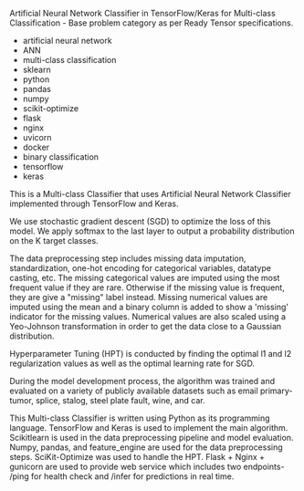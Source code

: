 Artificial Neural Network Classifier in TensorFlow/Keras for Multi-class Classification - Base problem category as per Ready Tensor specifications.

- artificial neural network
- ANN
- multi-class classification
- sklearn
- python
- pandas
- numpy
- scikit-optimize
- flask
- nginx
- uvicorn
- docker
- binary classification
- tensorflow
- keras

This is a Multi-class Classifier that uses Artificial Neural Network Classifier implemented through TensorFlow and Keras.

We use stochastic gradient descent (SGD) to optimize the loss of this model. We apply softmax to the last layer to output a probability distribution on the K target classes.

The data preprocessing step includes missing data imputation, standardization, one-hot encoding for categorical variables, datatype casting, etc. The missing categorical values are imputed using the most frequent value if they are rare. Otherwise if the missing value is frequent, they are give a "missing" label instead. Missing numerical values are imputed using the mean and a binary column is added to show a 'missing' indicator for the missing values. Numerical values are also scaled using a Yeo-Johnson transformation in order to get the data close to a Gaussian distribution.

Hyperparameter Tuning (HPT) is conducted by finding the optimal l1 and l2 regularization values as well as the optimal learning rate for SGD.

During the model development process, the algorithm was trained and evaluated on a variety of publicly available datasets such as email primary-tumor, splice, stalog, steel plate fault, wine, and car.

This Multi-class Classifier is written using Python as its programming language. TensorFlow and Keras is used to implement the main algorithm. Scikitlearn is used in the data preprocessing pipeline and model evaluation. Numpy, pandas, and feature_engine are used for the data preprocessing steps. SciKit-Optimize was used to handle the HPT. Flask + Nginx + gunicorn are used to provide web service which includes two endpoints- /ping for health check and /infer for predictions in real time.
